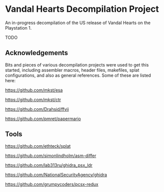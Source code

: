 # Vandal Hearts Decompilation Project

An in-progress decompilation of the US release of Vandal Hearts on the Playstation 1.

TODO

## Acknowledgements

Bits and pieces of various decompilation projects were used to get this started, including assembler macros, header files, makefiles, splat configurations, and also as general references. Some of these are listed here:

https://github.com/mkst/esa

https://github.com/mkst/ctr

https://github.com/Drahsid/ffvii

https://github.com/pmret/papermario

## Tools

https://github.com/ethteck/splat

https://github.com/simonlindholm/asm-differ

https://github.com/lab313ru/ghidra_psx_ldr

https://github.com/NationalSecurityAgency/ghidra

https://github.com/grumpycoders/pcsx-redux
